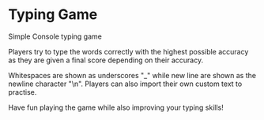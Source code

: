 # Typing Game
Simple Console typing game

 Players try to type the words correctly with the highest possible accuracy as they are given a final score depending on their accuracy.

Whitespaces are shown as underscores "_" while new line are shown as the newline character "\n".
Players can also import their own custom text to practise.

Have fun playing the game while also improving your typing skills!
